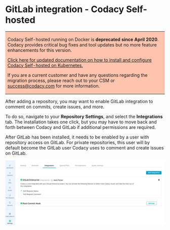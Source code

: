 # GitLab integration - Codacy Self-hosted

<table>
  <tbody>
    <tr>
      <td style="background-color: #ffc4ad;">
        <p>
          Codacy Self-hosted running on Docker is <strong>deprecated since April 2020</strong>. Codacy provides critical bug fixes and tool updates but no more feature enhancements for this version.
        </p>
        <p>
          <a href="/Chart/" target="_self">Click here for updated documentation on how to install and configure Codacy Self-hosted on Kubernetes.</a>
        </p>
        <p>
          If you are a current customer and have any questions regarding the migration process, please reach out to your CSM or <a href="mailto:success@codacy.com" target="_blank">success@codacy.com</a> for more information.
        </p>
      </td>
    </tr>
  </tbody>
</table>

After adding a repository, you may want to enable GitLab integration to comment on commits, create issues, and more.

To do so, navigate to your **Repository Settings**, and select the **Integrations** tab. The installation takes one click, but you may have to move back and forth between Codacy and GitLab if additional permissions are required.

After GitLab has been installed, it needs to be enabled by a user with repository access on GitLab. For private repositories, this user will by default become the GitLab user Codacy uses to comment and create issues on GitLab.

![Screen_Shot_2018-08-07_at_18.30.15.png](../images/Screen_Shot_2018-08-07_at_18.30.15.png)
